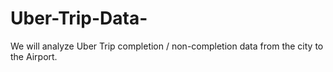 # Uber-Trip-Data-
We will analyze Uber Trip completion / non-completion data from the city to the Airport. 

